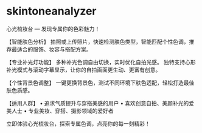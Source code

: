 # skintoneanalyzer
心光梳妆台 — 发现专属你的色彩魅力！

【智能肤色分析】
拍照或上传照片，快速检测肤色类型，智能匹配个性色调，推荐最适合的服饰、妆容与搭配方案。

【专业补光灯功能】
多种补光色调自由切换，实时优化自拍光感。
独特支持心形补光模式与滚动字幕显示，让你的自拍画面更生动、更富有创意。

【个性背景色调整】
一键更换背景色，测试不同环境下肤色适配，轻松打造最佳肤色质感。

【适用人群】
	•	追求气质提升与穿搭美感的用户
	•	喜欢创意自拍、美颜补光的爱美人士
	•	专业美妆、穿搭、摄影领域的爱好者

立即体验心光梳妆台，探索专属色调，点亮你的每一刻精彩！

